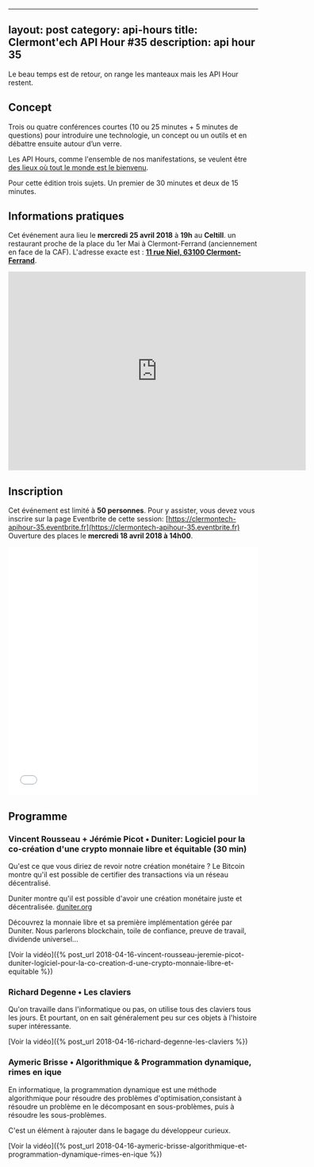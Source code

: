 ---
layout: post
category: api-hours
title: Clermont'ech API Hour &#35;35
description: api hour 35
------

Le beau temps est de retour, on range les manteaux mais les API Hour restent.

## Concept

Trois ou quatre conférences courtes (10 ou 25 minutes + 5 minutes de questions)
pour introduire une technologie, un concept ou un outils et en débattre ensuite
autour d’un verre.

Les API Hours, comme l'ensemble de nos manifestations, se veulent être [des
lieux où tout le monde est le bienvenu](/code-of-conduct.html).

Pour cette édition trois sujets. Un premier de 30 minutes et deux de 15 minutes.

## Informations pratiques

Cet événement aura lieu le **mercredi 25 avril 2018** à **19h** au **Celtill**.  un
restaurant proche de la place du 1er Mai à Clermont-Ferrand (anciennement en face de la
CAF). L'adresse exacte est : [**11 rue Niel, 63100 Clermont-Ferrand**](https://www.openstreetmap.org/#map=19/45.78435/3.10124).

<iframe width="600" height="400" frameborder="0" scrolling="no" marginheight="0" marginwidth="0" src="https://www.openstreetmap.org/export/embed.html?bbox=3.099901378154755%2C45.783686337772664%2C3.1025835871696477%2C45.7850199811555&amp;layer=mapnik" style="border: none"></iframe>

## Inscription

Cet événement est limité à **50 personnes**.  Pour y assister, vous devez vous
inscrire sur la page Eventbrite de cette session: [https://clermontech-apihour-35.eventbrite.fr](https://clermontech-apihour-35.eventbrite.fr)
Ouverture des places le **mercredi 18 avril 2018 à 14h00**.


<iframe src="//eventbrite.fr/tickets-external?eid=45208793719&ref=etckt" frameborder="0" height="500" width="100%" vspace="0" hspace="0" marginheight="5" marginwidth="5" scrolling="auto" allowtransparency="true"></iframe>


## Programme

### Vincent Rousseau + Jérémie Picot • Duniter: Logiciel pour la co-création d'une crypto monnaie libre et équitable (30 min)

Qu'est ce que vous diriez de revoir notre création monétaire ? Le Bitcoin
montre qu'il est possible de certifier des transactions via un réseau
décentralisé.

Duniter montre qu'il est possible d'avoir une création monétaire juste et
décentralisée. [duniter.org](https://duniter.org/en/)

Découvrez la monnaie libre et sa première implémentation gérée par Duniter.
Nous parlerons blockchain, toile de confiance, preuve de travail, dividende
universel...

[Voir la vidéo]({% post_url 2018-04-16-vincent-rousseau-jeremie-picot-duniter-logiciel-pour-la-co-creation-d-une-crypto-monnaie-libre-et-equitable %})

### Richard Degenne • Les claviers

Qu'on travaille dans l'informatique ou pas, on utilise tous des claviers tous
les jours. Et pourtant, on en sait généralement peu sur ces objets à l'histoire
super intéressante.

[Voir la vidéo]({% post_url 2018-04-16-richard-degenne-les-claviers %})

### Aymeric Brisse • Algorithmique & Programmation dynamique, rimes en ique

En informatique, la programmation dynamique est une méthode algorithmique pour
résoudre des problèmes d'optimisation,consistant à résoudre un problème en le
décomposant en sous-problèmes, puis à résoudre les sous-problèmes.

C'est un élément à rajouter dans le bagage du développeur curieux.

[Voir la vidéo]({% post_url 2018-04-16-aymeric-brisse-algorithmique-et-programmation-dynamique-rimes-en-ique %})
